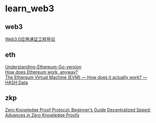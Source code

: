 # learn_web3


## web3
[Web3.0应用通证工程导论](https://mp.weixin.qq.com/s?__biz=MzkyMTI3MTc2NA==&mid=2247484099&idx=2&sn=63f25d95351c2a3dea530eea09da99d6&chksm=c1876e78f6f0e76e9c07adac38c4f0632d0d8abe091dd10ee81dd191301f2663ae261a06e9b5&scene=21#wechat_redirect)

## eth
[Understanding-Ethereum-Go-version](https://github.com/hsyodyssey/Understanding-Ethereum-Go-version) \
[How does Ethereum work, anyway?](https://preethikasireddy.medium.com/how-does-ethereum-work-anyway-22d1df506369) \
[The Ethereum Virtual Machine (EVM) — How does it actually work? — HASH Data](https://hashgroup.medium.com/the-ethereum-virtual-machine-evm-how-does-it-actually-work-hash-data-bd3dedf3cc70) 

## zkp
[Zero Knowledge Proof Protocol: Beginner’s Guide](https://www.blockchain-council.org/blockchain/zero-knowledge-proof-protocol/)
[Decentralized Speed: Advances in Zero Knowledge Proofs](https://a16z.com/2022/04/15/zero-knowledge-proofs-hardware-decentralization-innovation/)
